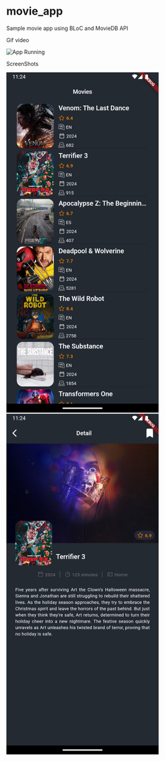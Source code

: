 # movie_app
Sample movie app using BLoC and MovieDB API

Gif video

<img src="screen_shots/ScreenRecord.gif" alt="App Running" width="400">

ScreenShots

<img src="screen_shots/HomeScreen.png" alt="Home Screen" width="400">
<img src="screen_shots/DetailScreen.png" alt="Detail Screen" width="400">
